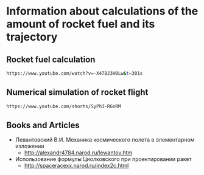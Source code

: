 # Information about calculations of the amount of rocket fuel and its trajectory


## Rocket fuel calculation
```bash
https://www.youtube.com/watch?v=-X47BJ3H0Lw&t=301s
```

## Numerical simulation of rocket flight
```bash
https://www.youtube.com/shorts/SyPh3-RGnRM
```

## Books and Articles

- Левантовский В.И. Механика космического полета в элементарном изложении
	- http://alexandr4784.narod.ru/lewantov.htm
- Использование формулы Циолковского при проектировании ракет
	- http://spaceracexx.narod.ru/index2c.html
